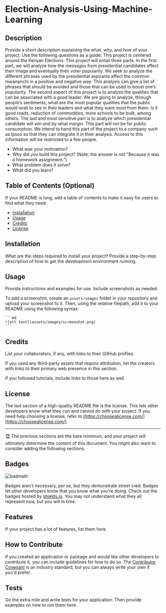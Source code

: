# Election-Analysis-Using-Machine-Learning

## Description

Provide a short description explaining the what, why, and how of your project. Use the following questions as a guide:
This project is centered around the Kenyan Elections. This project will entail three parts. In the first part,  we will analyze how the messages from presidential candidates affect their image and eventually their voter popularity. We seek to analyze the different phrases used by the presidential aspirants affect the common mwananchi in a positive and negative way. This analysis can give a list of phrases that should be avoided and those that can be used to boost one’s popularity.
The second aspect of this project is to analyze the qualities that can be associated with a good leader. We are going to analyze, through people’s sentiments, what are the most popular qualities that the public would wish to see in their leaders and what they want most from them. Is it good roads, reduction of commodities, more schools to be built, among others.
The last and most sensitive part is to analyze which presidential candidate will win and by what margin. This part will not be for public consumption. We intend to hand this part of the project to a company such as Ipsos so that they can integrate it in their analysis. Access to this information will be restricted to a few people.


- What was your motivation?
- Why did you build this project? (Note: the answer is not "Because it was a homework assignment.")
- What problem does it solve?
- What did you learn?

## Table of Contents (Optional)

If your README is long, add a table of contents to make it easy for users to find what they need.

- [Installation](#installation)
- [Usage](#usage)
- [Credits](#credits)
- [License](#license)

## Installation

What are the steps required to install your project? Provide a step-by-step description of how to get the development environment running.

## Usage

Provide instructions and examples for use. Include screenshots as needed.

To add a screenshot, create an `assets/images` folder in your repository and upload your screenshot to it. Then, using the relative filepath, add it to your README using the following syntax:

    ```md
    ![alt text](assets/images/screenshot.png)
    ```

## Credits

List your collaborators, if any, with links to their GitHub profiles.

If you used any third-party assets that require attribution, list the creators with links to their primary web presence in this section.

If you followed tutorials, include links to those here as well.

## License

The last section of a high-quality README file is the license. This lets other developers know what they can and cannot do with your project. If you need help choosing a license, refer to [https://choosealicense.com/](https://choosealicense.com/).

---

🏆 The previous sections are the bare minimum, and your project will ultimately determine the content of this document. You might also want to consider adding the following sections.

## Badges

![badmath](https://img.shields.io/github/languages/top/lernantino/badmath)

Badges aren't necessary, per se, but they demonstrate street cred. Badges let other developers know that you know what you're doing. Check out the badges hosted by [shields.io](https://shields.io/). You may not understand what they all represent now, but you will in time.

## Features

If your project has a lot of features, list them here.

## How to Contribute

If you created an application or package and would like other developers to contribute it, you can include guidelines for how to do so. The [Contributor Covenant](https://www.contributor-covenant.org/) is an industry standard, but you can always write your own if you'd prefer.

## Tests

Go the extra mile and write tests for your application. Then provide examples on how to run them here.
